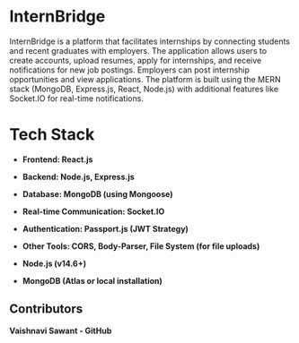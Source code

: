 # InternBridge

InternBridge is a platform that facilitates internships by connecting students and recent graduates with employers. The application allows users to create accounts, upload resumes, apply for internships, and receive notifications for new job postings. Employers can post internship opportunities and view applications. The platform is built using the MERN stack (MongoDB, Express.js, React, Node.js) with additional features like Socket.IO for real-time notifications.


# **Tech Stack**

- **Frontend: React.js**

- **Backend: Node.js, Express.js**

- **Database: MongoDB (using Mongoose)**

- **Real-time Communication: Socket.IO**

- **Authentication: Passport.js (JWT Strategy)**

- **Other Tools: CORS, Body-Parser, File System (for file uploads)**

- **Node.js (v14.6+)**

- **MongoDB (Atlas or local installation)**

## Contributors
**Vaishnavi Sawant - GitHub**

